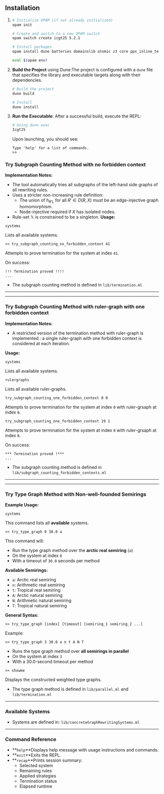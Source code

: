 ## Installation

1. ```bash
   # Initialize OPAM (if not already initialized)
   opam init

   # Create and switch to a new OPAM switch
   opam switch create icgt25 5.2.1

   # Install packages
   opam install dune batteries domainslib atomic z3 core ppx_inline_test ppx_expect

   eval $(opam env)
   ```
2. **Build the Project** using Dune:The project is configured with a `dune` file that specifies the library and executable targets along with their dependencies.

   ```bash
   # Build the project
   dune build

   # Install
   dune install
   ```
3. **Run the Executable**:
   After a successful build, execute the REPL:

   ```bash
   # Using dune exec
   Icgt25
   ```

   Upon launching, you should see:

   ```
   Type 'help' for a list of commands.
   >>
   ```

### Try Subgraph Counting Method with no forbidden context

**Implementation Notes:**
- The tool automatically tries all subgraphs of the left-hand side graphs of all rewriting rules.
- Uses a stricter non-increasing rule definition:
  - The union of $h_{R'L}$ for all $R'\in D(R,X)$ must be an edge-injective graph homomorphism.
  - Node-injective required if $X$ has isolated nodes.
- Rule-set $\mathbb{X}$ is constrained to be a singleton.
**Usage:**

```
systems
```

Lists all available systems.

```
>> try_subgraph_counting_no_forbidden_context 41
```

Attempts to prove termination for the system at index `41`.

On success:

```
!!! Termination proved !!!!
...
```

* The subgraph counting method is defined in
  `lib/termination.ml`

---

---

### Try Subgraph Counting Method with ruler-graph with one forbidden context

**Implementation Notes:**

- A restricted version of the termination method with ruler-graph is implemented : a single ruler-graph with one forbidden context is considered at each iteration.

**Usage:**

```
systems
```

Lists all available systems.

```
rulergraphs
```

Lists all available ruler-graphs.

```
try_subgraph_counting_one_forbidden_context 0 0
```

Attempts to prove termination for the system at index `0` with ruler-grsaph at index `0`.

```
try_subgraph_counting_one_forbidden_context 19 1
```

Attempts to prove termination for the system at index `0` with ruler-grsaph at index `0`.

On success:

```
*** Termination proved !***
...
```

* The subgraph counting method is defined in
  `lib/subgraph_counting_forbidden_contexts.ml`

---

---

### Try Type Graph Method with Non-well-founded Semirings

**Example Usage:**

```
systems
```

This command lists all **available** systems.

```
>> try_type_graph 0 30.0 a
```

This command will:

* Run the type graph method over the **arctic real semiring** (`a`)
* On the system at index `0`
* With a timeout of `30.0` seconds per method

**Available Semirings:**

- `a`: Arctic real semiring
- `n`: Arithmetic real semiring
- `t`: Tropical real semiring
- `A`: Arctic natural semiring
- `N`: Arithmetic natural semiring
- `T`: Tropical natural semiring

**General Syntax:**

```
>> try_type_graph [index] [timeout] [semiring_1 semiring_2 ...]
```

Example:

```
>> try_type_graph 3 30.0 a n t A N T
```

* Runs the type graph method over **all semirings in parallel**
* On the system at index `3`
* With a 30.0-second timeout per method

```
>> showme
```

Displays the constructed weighted type graphs.

* The type graph method is defined in
  `lib/parallel.ml` and `lib/termination.ml`

---

### Available Systems

* Systems are defined in:
  `lib/concreteGraphRewritingSystems.ml`

---

### Command Reference

- **`help`**Displays help message with usage instructions and commands.
- **`exit`**Exits the REPL.
- **`recap`**Prints session summary:
  - Selected system
  - Remaining rules
  - Applied strategies
  - Termination status
  - Elapsed runtime
